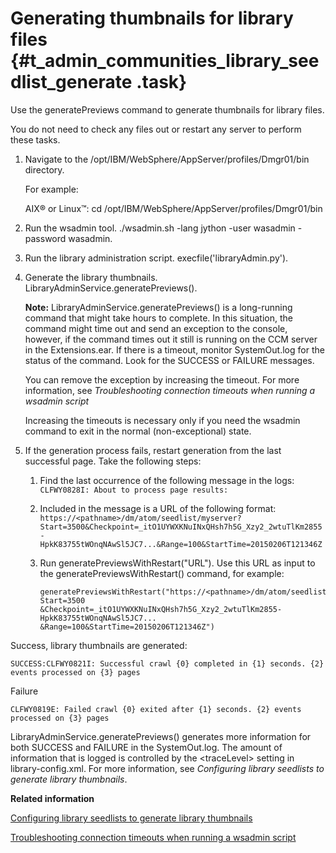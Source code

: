 # Generating thumbnails for library files {#t_admin_communities_library_seedlist_generate .task}

Use the generatePreviews command to generate thumbnails for library files.

You do not need to check any files out or restart any server to perform these tasks.

1.  Navigate to the /opt/IBM/WebSphere/AppServer/profiles/Dmgr01/bin directory.

    For example:

    AIX® or Linux™: cd /opt/IBM/WebSphere/AppServer/profiles/Dmgr01/bin

2.  Run the wsadmin tool. ./wsadmin.sh -lang jython -user wasadmin -password wasadmin.

3.  Run the library administration script. execfile\('libraryAdmin.py'\).

4.  Generate the library thumbnails. LibraryAdminService.generatePreviews\(\).

    **Note:** LibraryAdminService.generatePreviews\(\) is a long-running command that might take hours to complete. In this situation, the command might time out and send an exception to the console, however, if the command times out it still is running on the CCM server in the Extensions.ear. If there is a timeout, monitor SystemOut.log for the status of the command. Look for the SUCCESS or FAILURE messages.

    You can remove the exception by increasing the timeout. For more information, see *Troubleshooting connection timeouts when running a wsadmin script*

    Increasing the timeouts is necessary only if you need the wsadmin command to exit in the normal \(non-exceptional\) state.

5.  If the generation process fails, restart generation from the last successful page. Take the following steps:

    1.  Find the last occurrence of the following message in the logs: `CLFWY0828I: About to process page results:`

    2.  Included in the message is a URL of the following format: `https://<pathname>/dm/atom/seedlist/myserver?Start=3500&Checkpoint=_itO1UYWXKNuINxQHsh7h5G_Xzy2_2wtuTlKm2855-HpkK83755tWOnqNAwSl5JC7...&Range=100&StartTime=20150206T121346Z`

    3.  Run generatePreviewsWithRestart\("URL"\). Use this URL as input to the generatePreviewsWithRestart\(\) command, for example:

        ```
        generatePreviewsWithRestart("https://<pathname>/dm/atom/seedlist/myserver?Start=3500
        &Checkpoint=_itO1UYWXKNuINxQHsh7h5G_Xzy2_2wtuTlKm2855-HpkK83755tWOnqNAwSl5JC7...
        &Range=100&StartTime=20150206T121346Z")
        ```


Success, library thumbnails are generated:

```
SUCCESS:CLFWY0821I: Successful crawl {0} completed in {1} seconds. {2} events processed on {3} pages
```

Failure

```
CLFWY0819E: Failed crawl {0} exited after {1} seconds. {2} events processed on {3} pages
```

LibraryAdminService.generatePreviews\(\) generates more information for both SUCCESS and FAILURE in the SystemOut.log. The amount of information that is logged is controlled by the <traceLevel\> setting in library-config.xml. For more information, see *Configuring library seedlists to generate library thumbnails*.

**Related information**  


[Configuring library seedlists to generate library thumbnails](../admin/t_admin_communities_library_seedlist_configure.md)

[Troubleshooting connection timeouts when running a wsadmin script](../troubleshoot/r_troubleshooting_timeouts.md)

